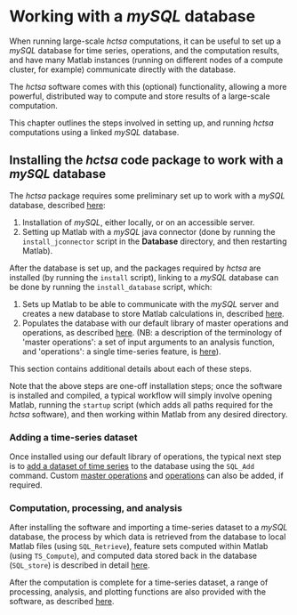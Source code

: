 # Working with a *mySQL* database

When running large-scale _hctsa_ computations, it can be useful to set up a *mySQL* database for time series, operations, and the computation results, and have many Matlab instances (running on different nodes of a compute cluster, for example) communicate directly with the database.

The _hctsa_ software comes with this (optional) functionality, allowing a more powerful, distributed way to compute and store results of a large-scale computation.

This chapter outlines the steps involved in setting up, and running _hctsa_ computations using a linked *mySQL* database.

## Installing the _hctsa_ code package to work with a *mySQL* database

The _hctsa_ package requires some preliminary set up to work with a *mySQL* database, described [here](setup_mysql_database.md):

1. Installation of *mySQL*, either locally, or on an accessible server.
2. Setting up Matlab with a *mySQL* java connector (done by running the `install_jconnector` script in the **Database** directory, and then restarting Matlab).

After the database is set up, and the packages required by _hctsa_ are installed (by running the `install` script), linking to a *mySQL* database can be done by running the `install_database` script, which:

1. Sets up Matlab to be able to communicate with the *mySQL* server and creates a new database to store Matlab calculations in, described [here](setup_mysql_database.md).
2. Populates the database with our default library of master operations and operations, as described [here](populating.md). (NB: a description of the terminology of 'master operations': a set of input arguments to an analysis function, and 'operations': a single time-series feature, is [here](populating.md)).
<!-- 3. Compiles **mex** binaries required to evaluate all operations, described [here](compiling_binaries.md). In addition to the mex files compiled by the `install` script, the user is additionally required to compile the *TISEAN* binaries if desired [in the commandline](compiling_binaries.md). -->

This section contains additional details about each of these steps.

Note that the above steps are one-off installation steps; once the software is installed and compiled, a typical workflow will simply involve opening Matlab, running the `startup` script (which adds all paths required for the _hctsa_ software), and then working within Matlab from any desired directory.

### Adding a time-series dataset

Once installed using our default library of operations, the typical next step is to [add a dataset of time series](adding_time_series.md) to the database using the `SQL_Add` command.
Custom [master operations](adding_master_operations.md) and [operations](adding_operations.md) can also be added, if required.

### Computation, processing, and analysis

After installing the software and importing a time-series dataset to a *mySQL* database, the process by which data is retrieved from the database to local Matlab files (using `SQL_Retrieve`), feature sets computed within Matlab (using `TS_Compute`), and computed data stored back in the database (`SQL_store`) is described in detail [here](calculating.md).

After the computation is complete for a time-series dataset, a range of processing, analysis, and plotting functions are also provided with the software, as described [here](analyzing_visualizing.md).
